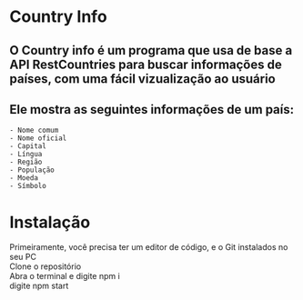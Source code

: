 # Country Info

## O Country info é um programa que usa de base a API RestCountries para buscar informações de países, com uma fácil vizualização ao usuário <br />
## Ele mostra as seguintes informações de um país:<br />
    - Nome comum
    - Nome oficial 
    - Capital 
    - Língua 
    - Região
    - População
    - Moeda 
    - Símbolo 

# Instalação<br />
Primeiramente, você precisa ter um editor de código, e o Git instalados no seu PC <br />
Clone o repositório <br />
Abra o terminal e digite   npm i <br />
digite npm start <br />
